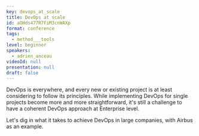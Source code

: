 ```yaml
---
key: devops_at_scale
title: DevOps at scale
id: aOHds477R7FiM3cnWAXp
format: conference
tags:
  - method___tools
level: beginner
speakers:
  - adrien_anceau
videoId: null
presentation: null
draft: false
---
```

DevOps is everywhere, and every new or existing project is at least considering to follow its principles. While implementing DevOps for single projects become more and more straightforward, it's still a challenge to have a coherent DevOps approach at Enterprise level.

Let's dig in what it takes to achieve DevOps in large companies, with Airbus as an example.